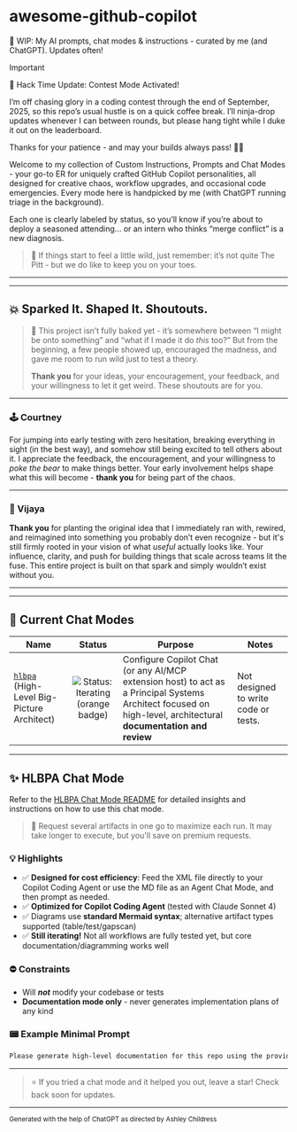 # awesome-github-copilot

🚧 WIP: My AI prompts, chat modes & instructions - curated by me (and ChatGPT). Updates often!

> [!IMPORTANT]
>
> 🦄 Hack Time Update: Contest Mode Activated!
>
> I’m off chasing glory in a coding contest through the end of September, 2025, so this repo’s usual hustle is on a quick coffee break. I’ll ninja-drop updates whenever I can between rounds, but please hang tight while I duke it out on the leaderboard.
>
> Thanks for your patience - and may your builds always pass! 🏅✨

Welcome to my collection of Custom Instructions, Prompts and Chat Modes - your go-to ER for uniquely crafted GitHub Copilot personalities, all designed for creative chaos, workflow upgrades, and occasional code emergencies. Every mode here is handpicked by me (with ChatGPT running triage in the background).

Each one is clearly labeled by status, so you’ll know if you’re about to deploy a seasoned attending... or an intern who thinks “merge conflict” is a new diagnosis.

> 🦄 If things start to feel a little wild, just remember: it’s not quite The Pitt - but we do like to keep you on your toes.

---

---

## 💥 Sparked It. Shaped It. Shoutouts.

> 🦄 This project isn’t fully baked yet - it’s somewhere between “I might be onto something” and “what if I made it do _this_ too?”
> But from the beginning, a few people showed up, encouraged the madness, and gave me room to run wild just to test a theory.
>
> **Thank you** for your ideas, your encouragement, your feedback, and your willingness to let it get weird. These shoutouts are for you.

---

### 🕹️ Courtney

For jumping into early testing with zero hesitation, breaking everything in sight (in the best way), and somehow still being excited to tell others about it. I appreciate the feedback, the encouragement, and your willingness to _poke the bear_ to make things better.
Your early involvement helps shape what this will become - **thank you** for being part of the chaos.

---

### 🧨 Vijaya

**Thank you** for planting the original idea that I immediately ran with, rewired, and reimagined into something you probably don’t even recognize - but it's still firmly rooted in your vision of what _useful_ actually looks like.
Your influence, clarity, and push for building things that scale across teams lit the fuse. This entire project is built on that spark and simply wouldn’t exist without you.

---

---

## 📄 Current Chat Modes

| Name | Status | Purpose | Notes |
| - | :-: | - | - |
| [`hlbpa`](#-hlbpa-chat-mode) (High-Level Big-Picture Architect) | ![Status: Iterating (orange badge)](https://img.shields.io/badge/status-iterating-FF6600.svg) | Configure Copilot Chat (or any AI/MCP extension host) to act as a Principal Systems Architect focused on high-level, architectural **documentation and review** | Not designed to write code or tests. |

---

## ✨ HLBPA Chat Mode

Refer to the [HLBPA Chat Mode README](.github/chatmodes/hlbpa.chatmode.md) for detailed insights and instructions on how to use this chat mode.

> 🦄 Request several artifacts in one go to maximize each run. It may take longer to execute, but you'll save on premium requests.

### 💡 Highlights

- ✅ **Designed for cost efficiency**: Feed the XML file directly to your Copilot Coding Agent or use the MD file as an Agent Chat Mode, and then prompt as needed.
- ✅ **Optimized for Copilot Coding Agent** (tested with Claude Sonnet 4)
- ✅ Diagrams use **standard Mermaid syntax**; alternative artifact types supported (table/test/gapscan)
- ✅ **Still iterating!** Not all workflows are fully tested yet, but core documentation/diagramming works well

### ⛔️ Constraints

- Will _**not**_ modify your codebase or tests
- **Documentation mode only** - never generates implementation plans of any kind

### 📟 Example Minimal Prompt

```markdown
Please generate high-level documentation for this repo using the provided HLBPA chat mode. My name is Jane Doe. Artifact: architecture diagram. Target: #directory:controllers.
```

---

> ⭐️ If you tried a chat mode and it helped you out, leave a star! Check back soon for updates.

---

<small>Generated with the help of ChatGPT as directed by Ashley Childress</small>
